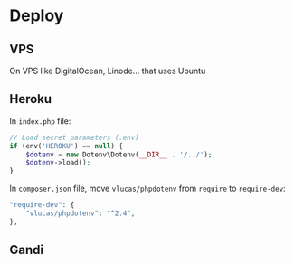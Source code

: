 # Deploy

## VPS

On VPS like DigitalOcean, Linode... that uses Ubuntu

## Heroku

In `index.php` file:

```php
// Load secret parameters (.env)
if (env('HEROKU') == null) {
    $dotenv = new Dotenv\Dotenv(__DIR__ . '/../');
    $dotenv->load();
}
```

In `composer.json` file, move `vlucas/phpdotenv` from `require` to `require-dev`:

```php
"require-dev": {
    "vlucas/phpdotenv": "^2.4",
},
```

## Gandi